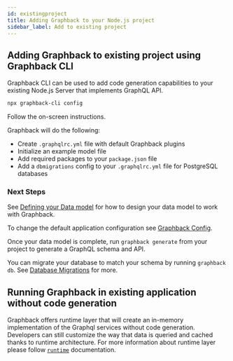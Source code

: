 ```yaml
---
id: existingproject
title: Adding Graphback to your Node.js project
sidebar_label: Add to existing project
---
```


## Adding Graphback to existing project using Graphback CLI

Graphback CLI can be used to add code generation capabilities to your existing Node.js Server that implements GraphQL API.

```bash
npx graphback-cli config
```

Follow the on-screen instructions.

Graphback will do the following:

- Create `.graphqlrc.yml` file with default Graphback plugins
- Initialize an example model file 
- Add required packages to your `package.json` file
- Add a `dbmigrations` config to your `.graphqlrc.yml` file for PostgreSQL databases

### Next Steps

See [Defining your Data model](./datamodel.md) for how to design your data model to work with Graphback.

To change the default application configuration see [Graphback Config](./config.md).

Once your data model is complete, run `graphback generate` from your project to generate a GraphQL schema and API.

You can migrate your database to match your schema by running `graphback db`. See [Database Migrations](../db/migrations.md) for more.

## Running Graphback in existing application without code generation

Graphback offers runtime layer that will create an in-memory implementation of the Graphql services without code generation.
Developers can still customize the way that data is queried and cached thanks to runtime architecture.
For more information about runtime layer please follow [`runtime`](/docs/runtime) documentation.
